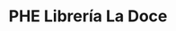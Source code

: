 ---
title: "PHE Librería La Doce"
url: /san-isidro-de-el-general/phe-libreria-la-doce/
shop: material de oficina
---